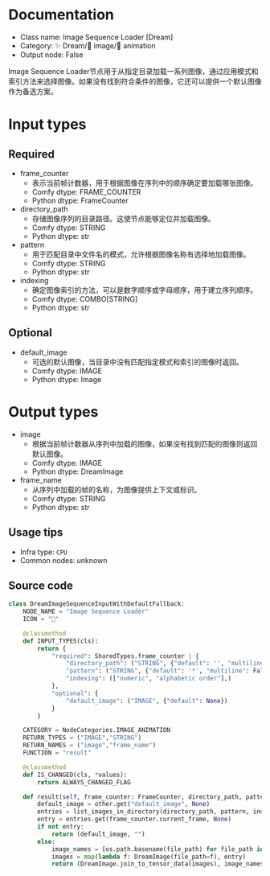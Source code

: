 
# Documentation
- Class name: Image Sequence Loader [Dream]
- Category: ✨ Dream/🌄 image/🎥 animation
- Output node: False

Image Sequence Loader节点用于从指定目录加载一系列图像，通过应用模式和索引方法来选择图像。如果没有找到符合条件的图像，它还可以提供一个默认图像作为备选方案。

# Input types
## Required
- frame_counter
    - 表示当前帧计数器，用于根据图像在序列中的顺序确定要加载哪张图像。
    - Comfy dtype: FRAME_COUNTER
    - Python dtype: FrameCounter
- directory_path
    - 存储图像序列的目录路径。这使节点能够定位并加载图像。
    - Comfy dtype: STRING
    - Python dtype: str
- pattern
    - 用于匹配目录中文件名的模式，允许根据图像名称有选择地加载图像。
    - Comfy dtype: STRING
    - Python dtype: str
- indexing
    - 确定图像索引的方法，可以是数字顺序或字母顺序，用于建立序列顺序。
    - Comfy dtype: COMBO[STRING]
    - Python dtype: str
## Optional
- default_image
    - 可选的默认图像，当目录中没有匹配指定模式和索引的图像时返回。
    - Comfy dtype: IMAGE
    - Python dtype: Image

# Output types
- image
    - 根据当前帧计数器从序列中加载的图像，如果没有找到匹配的图像则返回默认图像。
    - Comfy dtype: IMAGE
    - Python dtype: DreamImage
- frame_name
    - 从序列中加载的帧的名称，为图像提供上下文或标识。
    - Comfy dtype: STRING
    - Python dtype: str


## Usage tips
- Infra type: `CPU`
- Common nodes: unknown


## Source code
```python
class DreamImageSequenceInputWithDefaultFallback:
    NODE_NAME = "Image Sequence Loader"
    ICON = "💾"

    @classmethod
    def INPUT_TYPES(cls):
        return {
            "required": SharedTypes.frame_counter | {
                "directory_path": ("STRING", {"default": '', "multiline": False}),
                "pattern": ("STRING", {"default": '*', "multiline": False}),
                "indexing": (["numeric", "alphabetic order"],)
            },
            "optional": {
                "default_image": ("IMAGE", {"default": None})
            }
        }

    CATEGORY = NodeCategories.IMAGE_ANIMATION
    RETURN_TYPES = ("IMAGE","STRING")
    RETURN_NAMES = ("image","frame_name")
    FUNCTION = "result"

    @classmethod
    def IS_CHANGED(cls, *values):
        return ALWAYS_CHANGED_FLAG

    def result(self, frame_counter: FrameCounter, directory_path, pattern, indexing, **other):
        default_image = other.get("default_image", None)
        entries = list_images_in_directory(directory_path, pattern, indexing == "alphabetic order")
        entry = entries.get(frame_counter.current_frame, None)
        if not entry:
            return (default_image, "")
        else:
            image_names = [os.path.basename(file_path) for file_path in entry]
            images = map(lambda f: DreamImage(file_path=f), entry)
            return (DreamImage.join_to_tensor_data(images), image_names[0]) 

```
